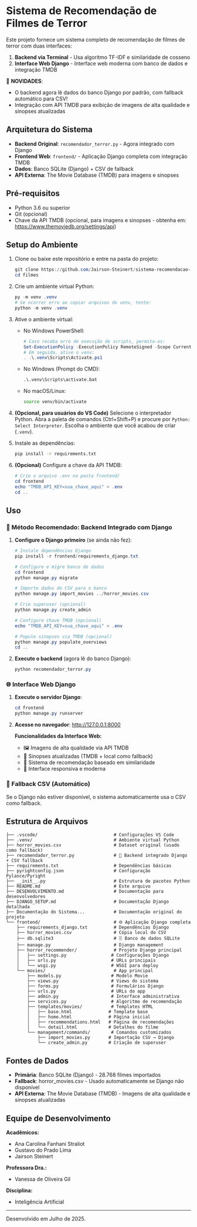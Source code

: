 # Sistema de Recomendação de Filmes de Terror

Este projeto fornece um sistema completo de recomendação de filmes de terror com duas interfaces:
1. **Backend via Terminal** - Usa algoritmo TF-IDF e similaridade de cosseno
2. **Interface Web Django** - Interface web moderna com banco de dados e integração TMDB

🚀 **NOVIDADES**: 
- O backend agora lê dados do banco Django por padrão, com fallback automático para CSV!
- Integração com API TMDB para exibição de imagens de alta qualidade e sinopses atualizadas

## Arquitetura do Sistema

- **Backend Original**: `recomendador_terror.py` - Agora integrado com Django
- **Frontend Web**: `frontend/` - Aplicação Django completa com integração TMDB
- **Dados**: Banco SQLite (Django) + CSV de fallback
- **API Externa**: The Movie Database (TMDB) para imagens e sinopses

## Pré-requisitos

- Python 3.6 ou superior
- Git (opcional)
- Chave da API TMDB (opcional, para imagens e sinopses - obtenha em: https://www.themoviedb.org/settings/api)

## Setup do Ambiente

1. Clone ou baixe este repositório e entre na pasta do projeto:
   ```powershell
   git clone https://github.com/Jairson-Steinert/sistema-recomendacao-filmes-terror.git
   cd filmes
   ```

2. Crie um ambiente virtual Python:
   ```powershell
   py -m venv .venv
   # Se ocorrer erro ao copiar arquivos do venv, tente:
   python -m venv .venv
   ```

3. Ative o ambiente virtual:

   - No Windows PowerShell:
     ```powershell
     # Caso receba erro de execução de scripts, permita-os:
     Set-ExecutionPolicy -ExecutionPolicy RemoteSigned -Scope CurrentUser
     # Em seguida, ative o venv:
     . .\.venv\Scripts\Activate.ps1
     ```
   - No Windows (Prompt do CMD):
     ```cmd
     .\.venv\Scripts\activate.bat
     ```
   - No macOS/Linux:
     ```bash
     source venv/bin/activate
     ```
4. **(Opcional, para usuários do VS Code)** Selecione o interpretador Python. Abra a paleta de comandos (Ctrl+Shift+P) e procure por `Python: Select Interpreter`. Escolha o ambiente que você acabou de criar (`.venv`).
5. Instale as dependências:
   ```bash
   pip install -r requirements.txt
   ```

6. **(Opcional)** Configure a chave da API TMDB:
   ```powershell
   # Crie o arquivo .env na pasta frontend/
   cd frontend
   echo "TMDB_API_KEY=sua_chave_aqui" > .env
   cd ..
   ```

## Uso

### 🎯 Método Recomendado: Backend Integrado com Django

1. **Configure o Django primeiro** (se ainda não fez):
   ```powershell
   # Instale dependências Django
   pip install -r frontend/requirements_django.txt
   
   # Configure e migre banco de dados
   cd frontend
   python manage.py migrate
   
   # Importe dados do CSV para o banco
   python manage.py import_movies ../horror_movies.csv
   
   # Crie superuser (opcional)
   python manage.py create_admin
   
   # Configure chave TMDB (opcional)
   echo "TMDB_API_KEY=sua_chave_aqui" > .env
   
   # Popule sinopses via TMDB (opcional)
   python manage.py populate_overviews
   cd ..
   ```

2. **Execute o backend** (agora lê do banco Django):
   ```powershell
   python recomendador_terror.py
   ```

### 🌐 Interface Web Django

1. **Execute o servidor Django**:
   ```powershell
   cd frontend
   python manage.py runserver
   ```

2. **Acesse no navegador**: http://127.0.0.1:8000

   **Funcionalidades da Interface Web:**
   - 🖼️ Imagens de alta qualidade via API TMDB
   - 📖 Sinopses atualizadas (TMDB + local como fallback)
   - 🎯 Sistema de recomendação baseado em similaridade
   - 📱 Interface responsiva e moderna

### 📄 Fallback CSV (Automático)

Se o Django não estiver disponível, o sistema automaticamente usa o CSV como fallback.

## Estrutura de Arquivos

```
├── .vscode/                             # Configurações VS Code
├── .venv/                               # Ambiente virtual Python
├── horror_movies.csv                    # Dataset original (usado como fallback)
├── recomendador_terror.py               # 🚀 Backend integrado Django + CSV fallback
├── requirements.txt                     # Dependências básicas
├── pyrightconfig.json                   # Configuração Pylance/Pyright
├── __init__.py                          # Estrutura de pacotes Python
├── README.md                            # Este arquivo
├── DESENVOLVIMENTO.md                   # Documentação para desenvolvedores
├── DJANGO_SETUP.md                      # Documentação Django detalhada
├── Documentação do Sistema...           # Documentação original do projeto
└── frontend/                            # 🌐 Aplicação Django completa
    ├── requirements_django.txt          # Dependências Django
    ├── horror_movies.csv                # Cópia local do CSV
    ├── db.sqlite3                       # 🗄️ Banco de dados SQLite
    ├── manage.py                        # Django management
    ├── horror_recommender/              # Projeto Django principal
    │   ├── settings.py                 # Configurações Django
    │   ├── urls.py                     # URLs principais
    │   └── wsgi.py                     # WSGI para deploy
    └── movies/                          # App principal
        ├── models.py                   # Modelo Movie
        ├── views.py                    # Views do sistema
        ├── forms.py                    # Formulários Django
        ├── urls.py                     # URLs do app
        ├── admin.py                    # Interface administrativa
        ├── services.py                 # Algoritmo de recomendação
        ├── templates/movies/           # Templates HTML
        │   ├── base.html              # Template base
        │   ├── home.html              # Página inicial
        │   ├── recommendations.html   # Página de recomendações
        │   └── detail.html            # Detalhes do filme
        └── management/commands/        # Comandos customizados
            ├── import_movies.py       # Importação CSV → Django
            └── create_admin.py        # Criação de superuser
```

## Fontes de Dados

- **Primária**: Banco SQLite (Django) - 28.768 filmes importados
- **Fallback**: horror_movies.csv - Usado automaticamente se Django não disponível
- **API Externa**: The Movie Database (TMDB) - Imagens de alta qualidade e sinopses atualizadas

## Equipe de Desenvolvimento

**Acadêmicos:**
- Ana Carolina Fanhani Straliot
- Gustavo do Prado Lima
- Jairson Steinert

**Professora Dra.:**
- Vanessa de Oliveira Gil

**Disciplina:**
- Inteligência Artificial

---

Desenvolvido em Julho de 2025.
